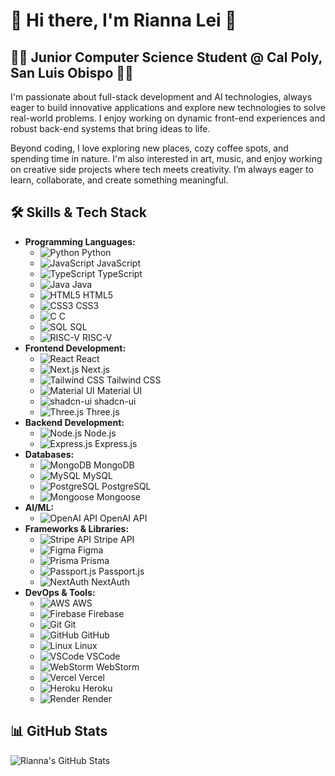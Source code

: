 <h1>🌟 Hi there, I'm Rianna Lei 🌟</h1>
<h2>👩‍💻 Junior Computer Science Student @ Cal Poly, San Luis Obispo 👩‍💻</h2>

<p>
I'm passionate about full-stack development and AI technologies, always eager to build innovative applications and explore new technologies to solve real-world problems. I enjoy working on dynamic front-end experiences and robust back-end systems that bring ideas to life.
</p>

<p>
Beyond coding, I love exploring new places, cozy coffee spots, and spending time in nature. I'm also interested in art, music, and enjoy working on creative side projects where tech meets creativity. I’m always eager to learn, collaborate, and create something meaningful.
</p>

<h2>🛠 Skills & Tech Stack</h2>
<ul>
  <li><strong>Programming Languages:</strong> 
    <ul>
      <li><img src="https://img.shields.io/badge/Python-3670A0?style=flat-square&logo=python&logoColor=ffdd54" alt="Python" /> Python</li>
      <li><img src="https://img.shields.io/badge/JavaScript-F7DF1E?style=flat-square&logo=javascript&logoColor=black" alt="JavaScript" /> JavaScript</li>
      <li><img src="https://img.shields.io/badge/TypeScript-007ACC?style=flat-square&logo=typescript&logoColor=white" alt="TypeScript" /> TypeScript</li>
      <li><img src="https://img.shields.io/badge/Java-007396?style=flat-square&logo=java&logoColor=white" alt="Java" /> Java</li>
      <li><img src="https://img.shields.io/badge/HTML5-E34F26?style=flat-square&logo=html5&logoColor=white" alt="HTML5" /> HTML5</li>
      <li><img src="https://img.shields.io/badge/CSS3-1572B6?style=flat-square&logo=css3&logoColor=white" alt="CSS3" /> CSS3</li>
      <li><img src="https://img.shields.io/badge/C-A8B9CC?style=flat-square&logo=c&logoColor=white" alt="C" /> C</li>
      <li><img src="https://img.shields.io/badge/SQL-4479A1?style=flat-square&logo=postgresql&logoColor=white" alt="SQL" /> SQL</li>
      <li><img src="https://img.shields.io/badge/RISC--V-000000?style=flat-square&logo=riscv&logoColor=white" alt="RISC-V" /> RISC-V</li>
    </ul>
  </li>
  
  <li><strong>Frontend Development:</strong>
    <ul>
      <li><img src="https://img.shields.io/badge/React-61DAFB?style=flat-square&logo=react&logoColor=black" alt="React" /> React</li>
      <li><img src="https://img.shields.io/badge/Next.js-000000?style=flat-square&logo=next.js&logoColor=white" alt="Next.js" /> Next.js</li>
      <li><img src="https://img.shields.io/badge/Tailwind_CSS-38B2AC?style=flat-square&logo=tailwind-css&logoColor=white" alt="Tailwind CSS" /> Tailwind CSS</li>
      <li><img src="https://img.shields.io/badge/Material--UI-0081CB?style=flat-square&logo=mui&logoColor=white" alt="Material UI" /> Material UI</li>
      <li><img src="https://img.shields.io/badge/shadcn--ui-2B2E4A?style=flat-square&logo=react&logoColor=white" alt="shadcn-ui" /> shadcn-ui</li>
      <li><img src="https://img.shields.io/badge/Three.js-000000?style=flat-square&logo=three.js&logoColor=white" alt="Three.js" /> Three.js</li>
    </ul>
  </li>
  
  <li><strong>Backend Development:</strong>
    <ul>
      <li><img src="https://img.shields.io/badge/Node.js-339933?style=flat-square&logo=node.js&logoColor=white" alt="Node.js" /> Node.js</li>
      <li><img src="https://img.shields.io/badge/Express.js-000000?style=flat-square&logo=express&logoColor=white" alt="Express.js" /> Express.js</li>
    </ul>
  </li>
  
  <li><strong>Databases:</strong>
    <ul>
      <li><img src="https://img.shields.io/badge/MongoDB-47A248?style=flat-square&logo=mongodb&logoColor=white" alt="MongoDB" /> MongoDB</li>
      <li><img src="https://img.shields.io/badge/MySQL-4479A1?style=flat-square&logo=mysql&logoColor=white" alt="MySQL" /> MySQL</li>
      <li><img src="https://img.shields.io/badge/PostgreSQL-336791?style=flat-square&logo=postgresql&logoColor=white" alt="PostgreSQL" /> PostgreSQL</li>
      <li><img src="https://img.shields.io/badge/Mongoose-800000?style=flat-square&logo=mongoose&logoColor=white" alt="Mongoose" /> Mongoose</li>
    </ul>
  </li>

  <li><strong>AI/ML:</strong>
    <ul>
      <li><img src="https://img.shields.io/badge/OpenAI_API-412991?style=flat-square&logo=openai&logoColor=white" alt="OpenAI API" /> OpenAI API</li>
    </ul>
  </li>

  <li><strong>Frameworks & Libraries:</strong>
    <ul>
      <li><img src="https://img.shields.io/badge/Stripe-008CDD?style=flat-square&logo=stripe&logoColor=white" alt="Stripe API" /> Stripe API</li>
      <li><img src="https://img.shields.io/badge/Figma-F24E1E?style=flat-square&logo=figma&logoColor=white" alt="Figma" /> Figma</li>
      <li><img src="https://img.shields.io/badge/Prisma-1B222D?style=flat-square&logo=prisma&logoColor=white" alt="Prisma" /> Prisma</li>
      <li><img src="https://img.shields.io/badge/Passport.js-34E27A?style=flat-square&logo=passport&logoColor=white" alt="Passport.js" /> Passport.js</li>
      <li><img src="https://img.shields.io/badge/NextAuth.js-000000?style=flat-square&logo=next.js&logoColor=white" alt="NextAuth" /> NextAuth</li>
    </ul>
  </li>

  <li><strong>DevOps & Tools:</strong>
    <ul>
      <li><img src="https://img.shields.io/badge/Amazon_AWS-FF9900?style=flat-square&logo=amazon-aws&logoColor=white" alt="AWS" /> AWS</li>
      <li><img src="https://img.shields.io/badge/Firebase-FFCA28?style=flat-square&logo=firebase&logoColor=black" alt="Firebase" /> Firebase</li>
      <li><img src="https://img.shields.io/badge/Git-181717?style=flat-square&logo=git&logoColor=white" alt="Git" /> Git</li>
      <li><img src="https://img.shields.io/badge/GitHub-181717?style=flat-square&logo=github&logoColor=white" alt="GitHub" /> GitHub</li>
      <li><img src="https://img.shields.io/badge/Linux-FCC624?style=flat-square&logo=linux&logoColor=black" alt="Linux" /> Linux</li>
      <li><img src="https://img.shields.io/badge/VSCode-0078D4?style=flat-square&logo=visual-studio-code&logoColor=white" alt="VSCode" /> VSCode</li>
      <li><img src="https://img.shields.io/badge/WebStorm-000000?style=flat-square&logo=jetbrains&logoColor=white" alt="WebStorm" /> WebStorm</li>
      <li><img src="https://img.shields.io/badge/Vercel-000000?style=flat-square&logo=vercel&logoColor=white" alt="Vercel" /> Vercel</li>
      <li><img src="https://img.shields.io/badge/Heroku-430098?style=flat-square&logo=heroku&logoColor=white" alt="Heroku" /> Heroku</li>
      <li><img src="https://img.shields.io/badge/Render-46E3B7?style=flat-square&logo=render&logoColor=white" alt="Render" /> Render</li>
    </ul>
  </li>
</ul>

<h2>📊 GitHub Stats</h2>
<p>
  <img src="https://github-readme-stats.vercel.app/api?username=riannalei&show_icons=true&theme=radical" alt="Rianna's GitHub Stats" />
</p>
